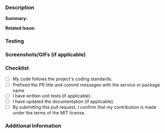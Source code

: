 ### Description

**Summary:**

<!-- Provide a brief overview of what this PR does or aims to achieve. -->

**Related Issue:**

<!-- Link to the GitHub issue that this PR addresses, if applicable. -->

### Testing

<!-- Describe the steps to test the changes made in this PR. Include details
about the test environment, any specific configurations or data required, and
the expected outcomes. -->

### Screenshots/GIFs (if applicable)

<!-- Include any screenshots or GIFs that help visualize the changes made,
especially for UI-related changes. -->

### Checklist

-   [ ] My code follows the project's coding standards.
-   [ ] Prefixed the PR title and commit messages with the service or package name
-   [ ] I have written unit tests (if applicable).
-   [ ] I have updated the documentation (if applicable).
-   [ ] By submitting this pull request, I confirm that my contribution is made
        under the terms of the MIT license.

### Additional Information

<!-- Add any additional information that you think is relevant for the review,
such as context, background, or links to related resources. -->
